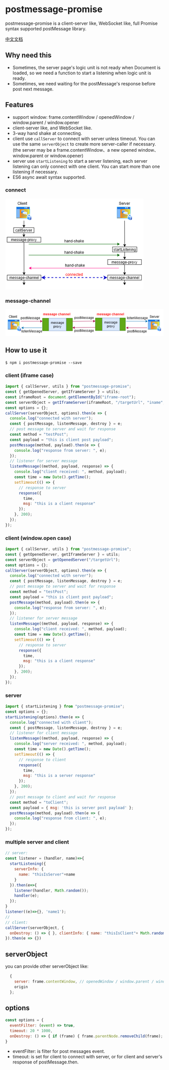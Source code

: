 # postmessage-promise

postmessage-promise is a client-server like, WebSocket like, full Promise syntax supported postMessage library.

[中文文档](./README-zh_CN.md)

## Why need this
* Sometimes, the server page's logic unit is not ready when Document is loaded, so we need a function to start a listening when logic unit is ready.
* Sometimes, we need waiting for the postMessage's response before post next message.

## Features
* support window: frame.contentWindow / openedWindow / window.parent / window.opener
* client-server like, and WebSocket like.
* 3-way hand shake at connecting.
* client use `callServer` to connect with server unless timeout. You can use the same `serverObject` to create more server-caller if necessary. (the server may be a frame.contentWindow、a new opened window、window.parent or window.opener)
* server use `startListening` to start a server listening, each server listening can only connect with one client. You can start more than one listening if necessary.
* ES6 async await syntax supported.

### connect
![](https://github.com/FrominXu/postmessagejs/blob/main/images/postmessagejs-connect.png?raw=true)

### message-channel
![](https://github.com/FrominXu/postmessagejs/blob/main/images/postmessagejs-message-channel.png?raw=true)

## How to use it
```shell
$ npm i postmessage-promise --save
```

### client (iframe case)
```js
import { callServer, utils } from "postmessage-promise";
const { getOpenedServer, getIframeServer } = utils;
const iframeRoot = document.getElementById("iframe-root");
const serverObject = getIframeServer(iframeRoot, "/targetUrl", "iname", ['iframe-style']);
const options = {}; 
callServer(serverObject, options).then(e => {
  console.log("connected with server");
  const { postMessage, listenMessage, destroy } = e;
  // post message to server and wait for response
  const method = "testPost";
  const payload = "this is client post payload";
  postMessage(method, payload).then(e => {
    console.log("response from server: ", e);
  });
  // listener for server message
  listenMessage((method, payload, response) => {
    console.log("client received: ", method, payload);
    const time = new Date().getTime();
    setTimeout(() => {
      // response to server
      response({
        time,
        msg: "this is a client response"
      });
    }, 200);
  });
});
```

### client (window.open case)
```js
import { callServer, utils } from "postmessage-promise";
const { getOpenedServer, getIframeServer } = utils;
const serverObject = getOpenedServer("/targetUrl");
const options = {}; 
callServer(serverObject, options).then(e => {
  console.log("connected with server");
  const { postMessage, listenMessage, destroy } = e;
  // post message to server and wait for response
  const method = "testPost";
  const payload = "this is client post payload";
  postMessage(method, payload).then(e => {
    console.log("response from server: ", e);
  });
  // listener for server message
  listenMessage((method, payload, response) => {
    console.log("client received: ", method, payload);
    const time = new Date().getTime();
    setTimeout(() => {
      // response to server
      response({
        time,
        msg: "this is a client response"
      });
    }, 200);
  });
});
```

### server
```js
import { startListening } from "postmessage-promise";
const options = {};
startListening(options).then(e => {
  console.log("connected with client");
  const { postMessage, listenMessage, destroy } = e;
  // listener for client message
  listenMessage((method, payload, response) => {
    console.log("server received: ", method, payload);
    const time = new Date().getTime();
    setTimeout(() => {
      // response to client
      response({
        time,
        msg: "this is a server response"
      });
    }, 200);
  });
  // post message to client and wait for response
  const method = "toClient";
  const payload = { msg: 'this is server post payload' };
  postMessage(method, payload).then(e => {
    console.log("response from client: ", e);
  });
});
```

### multiple server and client
```js
// server:
const listener = (handler, name)=>{
  startListening({
    serverInfo: {
      name: "thisIsServer"+name
    }
  }).then(e=>{
    listener(handler, Math.random());
    handler(e);
  });
}
listener((e)=>{}, 'name1');
//
// client:
callServer(serverObject, {
  onDestroy: () => { }, clientInfo: { name: "thisIsClient"+ Math.random() }
}).then(e => {})
```

## serverObject
you can provide other serverObject like:
```js
  {
    server: frame.contentWindow, // openedWindow / window.parent / window.opener
    origin
  };
```

## options 
```js
const options = { 
  eventFilter: (event) => true, 
  timeout: 20 * 1000,
  onDestroy: () => { if (frame) { frame.parentNode.removeChild(frame); } }
}
```
* eventFilter: is filter for post messages event.
* timeout: is set for client to connect with server, or for client and server's response of postMessage.then.
